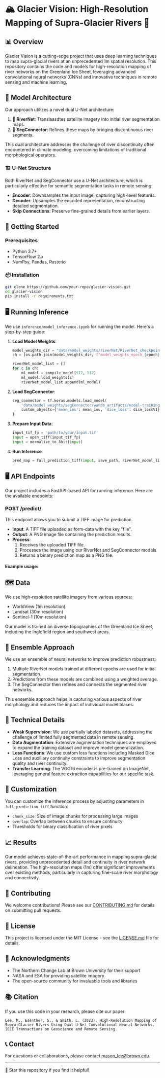 # 🏔️ Glacier Vision: High-Resolution Mapping of Supra-Glacier Rivers 🌊

## 📊 Overview

Glacier Vision is a cutting-edge project that uses deep learning techniques to map supra-glacial rivers at an unprecedented 1m spatial resolution. This repository contains the code and models for high-resolution mapping of river networks on the Greenland Ice Sheet, leveraging advanced convolutional neural networks (CNNs) and innovative techniques in remote sensing and machine learning.

## 🧠 Model Architecture

Our approach utilizes a novel dual U-Net architecture:

1. 🌊 **RiverNet**: Translaasdtes satellite imagery into initial river segmentation maps.
2. 🔗 **SegConnector**: Refines these maps by bridging discontinuous river segments.

This dual architecture addresses the challenge of river discontinuity often encountered in climate modeling, overcoming limitations of traditional morphological operators.

### 🏗️ U-Net Structure

Both RiverNet and SegConnector use a U-Net architecture, which is particularly effective for semantic segmentation tasks in remote sensing:

- **Encoder**: Downsamples the input image, capturing high-level features.
- **Decoder**: Upsamples the encoded representation, reconstructing detailed segmentation.
- **Skip Connections**: Preserve fine-grained details from earlier layers.

## 🚀 Getting Started

### Prerequisites

- Python 3.7+
- TensorFlow 2.x
- NumPsy, Pandas, Rasterio

### 📦 Installation

```bash
git clone https://github.com/your-repo/glacier-vision.git
cd glacier-vision
pip install -r requirements.txt
```

## 🖥️ Running Inference

We use `inference/model_inference.ipynb` for running the model. Here's a step-by-step guide:

1. **Load Model Weights**: 
   ```python
   model_weights_dir = "data/model_weights/riverNet/RiverNet_checkpoint_dir/retrained"
   ch = [os.path.join(model_weights_dir, f"model_weights_epoch_{epoch}.h5") for epoch in [80, 70, 90, 100]]
   
   riverNet_model_list = []
   for c in ch:
       ml_model = compile_model(512, 512)
       ml_model.load_weights(c)
       riverNet_model_list.append(ml_model)
   ```

2. **Load SegConnector**:
   ```python
   seg_connector = tf.keras.models.load_model(
       'data/model_weights/segConnector/wandb_artifacts/model-training_on_RiverNet_PredictionsV2:v29',
       custom_objects={'mean_iou': mean_iou, 'dice_loss': dice_lossV1}
   )
   ```

3. **Prepare Input Data**:
   ```python
   input_tif_fp = 'path/to/your/input.tif'
   input = open_tiff(input_tif_fp)
   input = normalize_to_8bit(input)
   ```

4. **Run Inference**:
   ```python
   pred_map = full_prediction_tiff(input, save_path, riverNet_model_list, seg_connector)
   ```

## 🖥️ API Endpoints

Our project includes a FastAPI-based API for running inference. Here are the available endpoints:

### POST /predict/

This endpoint allows you to submit a TIFF image for prediction.

- **Input**: A TIFF file uploaded as form-data with the key "file".
- **Output**: A PNG image file containing the prediction results.
- **Process**:
  1. Receives the uploaded TIFF file.
  2. Processes the image using our RiverNet and SegConnector models.
  3. Returns a binary prediction map as a PNG file.

#### Example usage:

## 🗺️ Data

We use high-resolution satellite imagery from various sources:

- WorldView (1m resolution)
- Landsat (30m resolution)
- Sentinel-1 (10m resolution)

Our model is trained on diverse topographies of the Greenland Ice Sheet, including the Inglefield region and southwest areas.

## 🧮 Ensemble Approach

We use an ensemble of neural networks to improve prediction robustness:

1. Multiple RiverNet models trained at different epochs are used for initial segmentation.
2. Predictions from these models are combined using a weighted average.
3. The SegConnector then refines and connects the segmented river networks.

This ensemble approach helps in capturing various aspects of river morphology and reduces the impact of individual model biases.

## 🔬 Technical Details

- **Weak Supervision**: We use partially labeled datasets, addressing the challenge of limited fully segmented data in remote sensing.
- **Data Augmentation**: Extensive augmentation techniques are employed to expand the training dataset and improve model generalization.
- **Loss Functions**: We use custom loss functions including Masked Dice Loss and auxiliary continuity constraints to improve segmentation quality and river continuity.
- **Transfer Learning**: The VGG16 encoder is pre-trained on ImageNet, leveraging general feature extraction capabilities for our specific task.

## 🔧 Customization

You can customize the inference process by adjusting parameters in `full_prediction_tiff` function:

- `chunk_size`: Size of image chunks for processing large images
- `overlap`: Overlap between chunks to ensure continuity
- Thresholds for binary classification of river pixels

## 📈 Results

Our model achieves state-of-the-art performance in mapping supra-glacial rivers, providing unprecedented detail and continuity in river network delineation. The high-resolution maps (1m) offer significant improvements over existing methods, particularly in capturing fine-scale river morphology and connectivity.

## 🤝 Contributing

We welcome contributions! Please see our [CONTRIBUTING.md](CONTRIBUTING.md) for details on submitting pull requests.

## 📄 License

This project is licensed under the MIT License - see the [LICENSE.md](LICENSE.md) file for details.

## 🙏 Acknowledgments

- The Northern Change Lab at Brown University for their support
- NASA and ESA for providing satellite imagery
- The open-source community for invaluable tools and libraries

## 📚 Citation

If you use this code in your research, please cite our paper:

```
Lee, M., Esenther, S., & Smith, L. (2023). High-Resolution Mapping of Supra-Glacier Rivers Using Dual U-Net Convolutional Neural Networks. IEEE Transactions on Geoscience and Remote Sensing.
```

## 📞 Contact

For questions or collaborations, please contact [mason_lee@brown.edu](mailto:mason_lee@brown.edu).

---

🌟 Star this repository if you find it helpful!